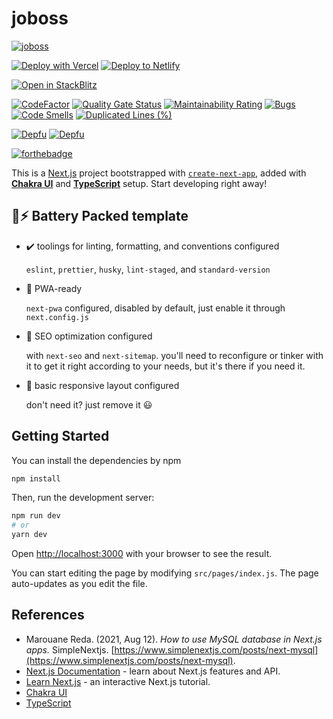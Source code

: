 # joboss

[![joboss](https://socialify.git.ci/sozonome/joboss/image?description=1&descriptionEditable=Template%20to%20quickly%20initialize%20nextjs%20app%20with%20Chakra%20UI%20%26%20Typescript%20setup&logo=https%3A%2F%2Fsznm.dev%2Fapp_icons%2Fjoboss.svg&owner=1&pattern=Circuit%20Board&stargazers=1&theme=Dark)](https://github.com/sozonome/joboss)

[![Deploy with Vercel](https://vercel.com/button)](https://vercel.com/import/git?s=https://github.com/sozonome/joboss) [![Deploy to Netlify](https://www.netlify.com/img/deploy/button.svg)](https://app.netlify.com/start/deploy?repository=https://github.com/sozonome/joboss)

[![Open in StackBlitz](https://developer.stackblitz.com/img/open_in_stackblitz.svg)](https://stackblitz.com/github/sozonome/joboss)

[![CodeFactor](https://www.codefactor.io/repository/github/sozonome/joboss/badge)](https://www.codefactor.io/repository/github/sozonome/joboss)
[![Quality Gate Status](https://sonarcloud.io/api/project_badges/measure?project=sozonome_joboss&metric=alert_status)](https://sonarcloud.io/dashboard?id=sozonome_joboss) [![Maintainability Rating](https://sonarcloud.io/api/project_badges/measure?project=sozonome_joboss&metric=sqale_rating)](https://sonarcloud.io/dashboard?id=sozonome_joboss) [![Bugs](https://sonarcloud.io/api/project_badges/measure?project=sozonome_joboss&metric=bugs)](https://sonarcloud.io/dashboard?id=sozonome_joboss) [![Code Smells](https://sonarcloud.io/api/project_badges/measure?project=sozonome_joboss&metric=code_smells)](https://sonarcloud.io/dashboard?id=sozonome_joboss) [![Duplicated Lines (%)](https://sonarcloud.io/api/project_badges/measure?project=sozonome_joboss&metric=duplicated_lines_density)](https://sonarcloud.io/dashboard?id=sozonome_joboss)

[![Depfu](https://badges.depfu.com/badges/9e426e58f99c3bd470987a3c6b014a96/overview.svg)](https://depfu.com/github/sozonome/joboss?project_id=26148) [![Depfu](https://badges.depfu.com/badges/9e426e58f99c3bd470987a3c6b014a96/count.svg)](https://depfu.com/github/sozonome/joboss?project_id=26148)

[![forthebadge](https://forthebadge.com/images/badges/made-with-typescript.svg)](https://forthebadge.com)

This is a [Next.js](https://nextjs.org/) project bootstrapped with [`create-next-app`](https://github.com/vercel/next.js/tree/canary/packages/create-next-app), added with [**Chakra UI**](https://chakra-ui.com) and [**TypeScript**](https://www.typescriptlang.org) setup.
Start developing right away!

## 🔋⚡ Battery Packed template

- ✔️ toolings for linting, formatting, and conventions configured

  `eslint`, `prettier`, `husky`, `lint-staged`, and `standard-version`

- 📱 PWA-ready

  `next-pwa` configured, disabled by default, just enable it through `next.config.js`

- 🔎 SEO optimization configured

  with `next-seo` and `next-sitemap`. you'll need to reconfigure or tinker with it to get it right according to your needs, but it's there if you need it.

- 🎨 basic responsive layout configured

  don't need it? just remove it 😃

## Getting Started

You can install the dependencies by npm

```bash
npm install
```

Then, run the development server:

```bash
npm run dev
# or
yarn dev
```

Open [http://localhost:3000](http://localhost:3000) with your browser to see the result.

You can start editing the page by modifying `src/pages/index.js`. The page auto-updates as you edit the file.

## References

- Marouane Reda. (2021, Aug 12). *How to use MySQL database in Next.js apps.* SimpleNextjs. [https://www.simplenextjs.com/posts/next-mysql](https://www.simplenextjs.com/posts/next-mysql).
- [Next.js Documentation](https://nextjs.org/docs) - learn about Next.js features and API.
- [Learn Next.js](https://nextjs.org/learn) - an interactive Next.js tutorial.
- [Chakra UI](https://chakra-ui.com)
- [TypeScript](https://www.typescriptlang.org)
